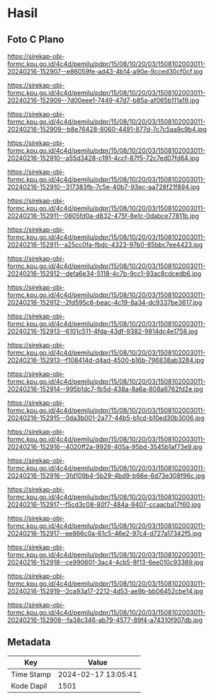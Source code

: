 # Hasil

## Foto C Plano

https://sirekap-obj-formc.kpu.go.id/4c4d/pemilu/pdpr/15/08/10/20/03/1508102003011-20240216-152907--e86059fe-ad43-4b14-a90e-9cced30cf0cf.jpg

https://sirekap-obj-formc.kpu.go.id/4c4d/pemilu/pdpr/15/08/10/20/03/1508102003011-20240216-152909--7d00eee1-7449-47d7-b85a-af065b111a19.jpg

https://sirekap-obj-formc.kpu.go.id/4c4d/pemilu/pdpr/15/08/10/20/03/1508102003011-20240216-152909--b8e76428-8060-4491-877d-7c7c5aa9c9b4.jpg

https://sirekap-obj-formc.kpu.go.id/4c4d/pemilu/pdpr/15/08/10/20/03/1508102003011-20240216-152910--a55d3428-c191-4ccf-87f5-72c7ed07fd64.jpg

https://sirekap-obj-formc.kpu.go.id/4c4d/pemilu/pdpr/15/08/10/20/03/1508102003011-20240216-152910--317383fb-7c5e-40b7-93ec-aa728f21f894.jpg

https://sirekap-obj-formc.kpu.go.id/4c4d/pemilu/pdpr/15/08/10/20/03/1508102003011-20240216-152911--0805fd0a-d832-475f-8e1c-0dabce77811b.jpg

https://sirekap-obj-formc.kpu.go.id/4c4d/pemilu/pdpr/15/08/10/20/03/1508102003011-20240216-152911--a25cc0fa-fbdc-4323-97b0-85bbc7ee4423.jpg

https://sirekap-obj-formc.kpu.go.id/4c4d/pemilu/pdpr/15/08/10/20/03/1508102003011-20240216-152912--defa6e34-5118-4c7b-9cc1-93ac8cdcedb6.jpg

https://sirekap-obj-formc.kpu.go.id/4c4d/pemilu/pdpr/15/08/10/20/03/1508102003011-20240216-152912--2fd595c6-beac-4c19-8a34-dc9337be3617.jpg

https://sirekap-obj-formc.kpu.go.id/4c4d/pemilu/pdpr/15/08/10/20/03/1508102003011-20240216-152913--6101c511-4fda-43df-9382-9814dc4e1758.jpg

https://sirekap-obj-formc.kpu.go.id/4c4d/pemilu/pdpr/15/08/10/20/03/1508102003011-20240216-152913--f108414d-d4ad-4500-b16b-796838ab3284.jpg

https://sirekap-obj-formc.kpu.go.id/4c4d/pemilu/pdpr/15/08/10/20/03/1508102003011-20240216-152914--995b1dc7-fb5d-438a-8a6a-808a6762fd2e.jpg

https://sirekap-obj-formc.kpu.go.id/4c4d/pemilu/pdpr/15/08/10/20/03/1508102003011-20240216-152915--0da3b001-2a77-44b5-b1cd-b10ed30b3006.jpg

https://sirekap-obj-formc.kpu.go.id/4c4d/pemilu/pdpr/15/08/10/20/03/1508102003011-20240216-152916--4020ff2a-9928-405a-95bd-3545b1af73e9.jpg

https://sirekap-obj-formc.kpu.go.id/4c4d/pemilu/pdpr/15/08/10/20/03/1508102003011-20240216-152916--3fd109b4-5b29-4bd9-b66e-6d73e308f96c.jpg

https://sirekap-obj-formc.kpu.go.id/4c4d/pemilu/pdpr/15/08/10/20/03/1508102003011-20240216-152917--f5cd3c08-80f7-484a-9407-ccaacba17f60.jpg

https://sirekap-obj-formc.kpu.go.id/4c4d/pemilu/pdpr/15/08/10/20/03/1508102003011-20240216-152917--ee866c0a-61c5-46e2-97c4-d727a17342f5.jpg

https://sirekap-obj-formc.kpu.go.id/4c4d/pemilu/pdpr/15/08/10/20/03/1508102003011-20240216-152918--ce990601-3ac4-4cb5-8f13-6ee010c93389.jpg

https://sirekap-obj-formc.kpu.go.id/4c4d/pemilu/pdpr/15/08/10/20/03/1508102003011-20240216-152919--2ca93a17-2212-4d53-ae9b-bb06452cbe14.jpg

https://sirekap-obj-formc.kpu.go.id/4c4d/pemilu/pdpr/15/08/10/20/03/1508102003011-20240216-152908--fa38c346-ab79-4577-89f4-a74310f907db.jpg


## Metadata

| Key        | Value               |
| ---------- | ------------------- |
| Time Stamp | 2024-02-17 13:05:41 |
| Kode Dapil | 1501                |



